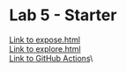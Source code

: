 # Lab 5 - Starter

[Link to expose.html](https://steven-hsu1.github.io/Lab5_Starter/expose.html)\
[Link to explore.html](https://steven-hsu1.github.io/Lab5_Starter/explore.html)\
[Link to GitHub Actions](https://github.com/Steven-Hsu1/introduction-to-github)\